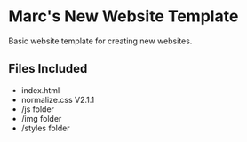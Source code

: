Marc's New Website Template
====================

Basic website template for creating new websites.

## Files Included
- index.html
- normalize.css V2.1.1
- /js folder
- /img folder
- /styles folder
